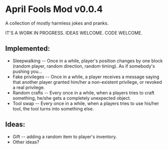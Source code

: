 April Fools Mod v0.0.4
======================
A collection of mostly harmless jokes and pranks.

IT'S A WORK IN PROGRESS. IDEAS WELCOME. CODE WELCOME.

Implemented:
------------
* Sleepwalking -- Once in a while, player's position changes by one block (random player, random direction, random timing). As if somebody's pushing you...
* Fake privileges -- Once in a while, a player receives a message saying that another player granted him/her a non-existent privilege, or revoked a real privilege.
* Random crafts -- Every once in a while, when a players tries to craft something, he/she gets a completely unexpected object.
* Tool swap -- Every once in a while, when a players tries to use his/her tool, the tool turns into something else.

Ideas:
------
* Gift -- adding a random item to player's inventory.
* Other ideas?


